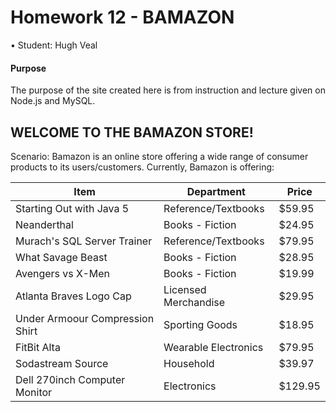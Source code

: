 # Homework 12 - BAMAZON
• Student: Hugh Veal

#### Purpose
The purpose of the site created here is from instruction and lecture given on Node.js and MySQL. 

## WELCOME TO THE BAMAZON STORE!

Scenario: Bamazon is an online store offering a wide range of consumer products to its users/customers.
Currently, Bamazon is offering:

Item | Department | Price
-----|------------|------
Starting Out with Java 5 | Reference/Textbooks | $59.95
Neanderthal | Books - Fiction | $24.95
Murach's SQL Server Trainer | Reference/Textbooks | $79.95
What Savage Beast | Books - Fiction | $28.95
Avengers vs X-Men | Books - Fiction | $19.99
Atlanta Braves Logo Cap | Licensed Merchandise | $29.95
Under Armoour Compression Shirt | Sporting Goods | $18.95
FitBit Alta | Wearable Electronics | $79.95
Sodastream Source | Household | $39.97
Dell 270inch Computer Monitor | Electronics |$129.95


